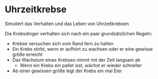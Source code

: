 # Uhrzeitkrebse
Simuliert das Verhalten und das Leben von Uhrzeitkrebsen

Die Krebsdinger verhalten sich nach ein paar grundsätzlichen Regeln:

- Krebse versuchen sich vom Rand fern zu halten
- Ein Krebs stirbt, wenn er aufhört zu wachsen oder er eine gewisse größe erreicht
- Das Wachstum eines Krebses nimmt mit der Zeit langsam ab
    - Wenn ein Krebs ein pallet isst, wächst er wieder schneller
- Ab einer gewissen größe legt der Krebs ein mal Eier
